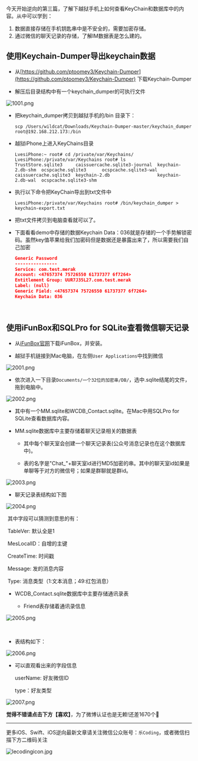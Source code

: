 今天开始逆向的第三篇，了解下越狱手机上如何查看KeyChain和数据库中的内容。从中可以学到：

1. 数据直接存储在手机钥匙串中是不安全的，需要加密存储。
2. 通过微信的聊天记录的存储，了解IM数据表是怎么建的。

## 使用Keychain-Dumper导出keychain数据

- 从[https://github.com/ptoomey3/Keychain-Dumper](https://github.com/ptoomey3/Keychain-Dumper) 下载Keychain-Dumper

- 解压后目录结构中有一个keychain_dumper的可执行文件


![1001.png](http://upload-images.jianshu.io/upload_images/1159872-096517e592d61516.png?imageMogr2/auto-orient/strip%7CimageView2/2/w/1240)


- 把keychain_dumper拷贝到越狱手机的/bin 目录下：

  ```shell
  scp /Users/wildcat/Downloads/Keychain-Dumper-master/keychain_dumper  root@192.168.212.173:/bin
  ```

- 越狱iPhone上进入KeyChains目录

  ```shell
  LvesiPhone:~ root# cd /private/var/Keychains/
  LvesiPhone:/private/var/Keychains root# ls
  TrustStore.sqlite3     caissuercache.sqlite3-journal  keychain-2.db-shm  ocspcache.sqlite3      ocspcache.sqlite3-wal
  caissuercache.sqlite3  keychain-2.db                  keychain-2.db-wal  ocspcache.sqlite3-shm
  ```

- 执行以下命令把KeyChain导出到txt文件中

  ```shell
  LvesiPhone:/private/var/Keychains root# /bin/keychain_dumper > keychain-export.txt
  ```

- 把txt文件拷贝到电脑查看就可以了。

- 下面看看demo中存储的数据Keychain Data：036就是存储的一个手势解锁密码。虽然key值苹果给我们加密码但是数据还是暴露出来了，所以需要我们自己加密

  ```json
  Generic Password
  ----------------
  Service: com.test.merak
  Account: <47657374 75726550 61737377 6f7264>
  Entitlement Group: UUR7J35L27.com.test.merak
  Label: (null)
  Generic Field: <47657374 75726550 61737377 6f7264>
  Keychain Data: 036
  ```

  ​

## 使用iFunBox和SQLPro for SQLite查看微信聊天记录

- 从[iFunBox官网](http://www.i-funbox.com/zh-cn_index.html)下载iFunBox，并安装。

- 越狱手机链接到Mac电脑，在左侧`User Applications`中找到微信


![2001.png](http://upload-images.jianshu.io/upload_images/1159872-7af6a3decb2e5526.png?imageMogr2/auto-orient/strip%7CimageView2/2/w/1240)


- 依次进入一下目录`Documents/一个32位的加密串/DB/`，选中.sqlite结尾的文件，拖到电脑中。


![2002.png](http://upload-images.jianshu.io/upload_images/1159872-74611b24a2349d17.png?imageMogr2/auto-orient/strip%7CimageView2/2/w/1240)





- 其中有一个MM.sqlite和WCDB_Contact.sqlite。在Mac中用SQLPro for SQLite查看数据库内容。

- MM.sqlite数据库中主要存储着聊天记录相关的数据表

  - 其中每个聊天室会创建一个聊天记录表(公众号消息记录也在这个数据库中)。

  - 表的名字是"Chat_"+聊天室id进行MD5加密的串。其中的聊天室id如果是单聊等于对方的微信号；如果是群聊就是群id。

  
![2003.png](http://upload-images.jianshu.io/upload_images/1159872-e847a74c4d5532af.png?imageMogr2/auto-orient/strip%7CimageView2/2/w/1240)


  - 聊天记录表结构如下图


![2004.png](http://upload-images.jianshu.io/upload_images/1159872-46ffe2e0cc9852b2.png?imageMogr2/auto-orient/strip%7CimageView2/2/w/1240)


  ​       其中字段可以猜测到意思的有：

  ​	TableVer: 默认全是1

  ​	MesLocalID：自增的主键

  ​        CreateTime: 时间戳

  ​	Message: 发的消息内容

  ​	Type: 消息类型（1:文本消息；49:红包消息）

- WCDB_Contact.sqlite数据库中主要存储通讯录表

  - Friend表存储着通讯录信息

 
![2005.png](http://upload-images.jianshu.io/upload_images/1159872-a48eb664c9c9f072.png?imageMogr2/auto-orient/strip%7CimageView2/2/w/1240)


  ​

   - 表结构如下：

![2006.png](http://upload-images.jianshu.io/upload_images/1159872-d140baa54a9fba98.png?imageMogr2/auto-orient/strip%7CimageView2/2/w/1240)


  - 可以直观看出来的字段信息

    userName: 好友微信ID

    type：好友类型

![2007.png](http://upload-images.jianshu.io/upload_images/1159872-adf53b4b048c18e7.png?imageMogr2/auto-orient/strip%7CimageView2/2/w/1240)

**觉得不错请点击下方【喜欢】**，为了微博认证也是无赖!还差1670个🤣

-------
更多iOS、Swift、iOS逆向最新文章请关注微信公众账号：`乐Coding`，或者微信扫描下方二维码关注

![lecoding](http://upload-images.jianshu.io/upload_images/1159872-1bb43add674a10d0.jpg?imageMogr2/auto-orient/strip%7CimageView2/2/w/1240)icon.jpg

